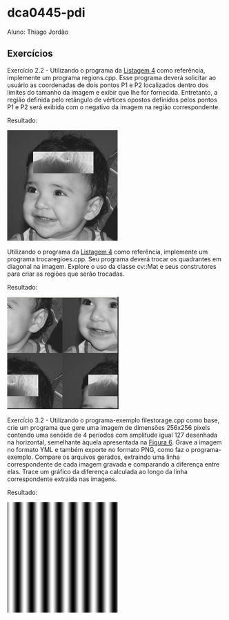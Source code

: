 # dca0445-pdi

Aluno: Thiago Jordão

## Exercícios

Exercício 2.2 - Utilizando o programa da [Listagem 4](https://agostinhobritojr.github.io/tutorial/pdi/#ex-pixels) como referência, implemente um programa regions.cpp. Esse programa deverá solicitar ao usuário as coordenadas de dois pontos P1
 e P2
 localizados dentro dos limites do tamanho da imagem e exibir que lhe for fornecida. Entretanto, a região definida pelo retângulo de vértices opostos definidos pelos pontos P1
 e P2
 será exibida com o negativo da imagem na região correspondente.

 Resultado:

![regions](./exercio2.2/regions.png)

Utilizando o programa da [Listagem 4](https://agostinhobritojr.github.io/tutorial/pdi/#ex-pixels) como referência, implemente um programa trocaregioes.cpp. Seu programa deverá trocar os quadrantes em diagonal na imagem. Explore o uso da classe cv::Mat e seus construtores para criar as regiões que serão trocadas.

Resultado:

![regions](./exercio2.2/trocaregions.png)

Exercício 3.2 - Utilizando o programa-exemplo filestorage.cpp como base, crie um programa que gere uma imagem de dimensões 256x256 pixels contendo uma senóide de 4 períodos com amplitude igual 127 desenhada na horizontal, semelhante àquela apresentada na [Figura 6](https://agostinhobritojr.github.io/tutorial/pdi/#fig_filestorage). Grave a imagem no formato YML e também exporte no formato PNG, como faz o programa-exemplo. Compare os arquivos gerados, extraindo uma linha correspondente de cada imagem gravada e comparando a diferença entre elas. Trace um gráfico da diferença calculada ao longo da linha correspondente extraída nas imagens.

Resultado:

![senoide](./exercio3.2/senoide-256.png)

